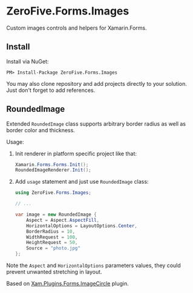 ZeroFive.Forms.Images
=====================

Custom images controls and helpers for Xamarin.Forms.

Install
-------

Install via NuGet:

```
PM> Install-Package ZeroFive.Forms.Images
```

You may also clone repository and add projects directly to your solution. Just don't forget to add references.

RoundedImage
------------

Extended `RoundedImage` class supports arbitrary border radius as well as border color and thickness.

Usage:

1. Init renderer in platform specific project like that:

    ```csharp
    Xamarin.Forms.Forms.Init();
    RoundedImageRenderer.Init();
    ```

2. Add `usage` statement and just use `RoundedImage` class:

    ```csharp
    using ZeroFive.Forms.Images;

    // ...

    var image = new RoundedImage {
        Aspect = Aspect.AspectFill,
        HorizontalOptions = LayoutOptions.Center,
        BorderRadius = 10,
        WidthRequest = 100,
        HeightRequest = 50,
        Source = "photo.jpg"
    };
    ```

Note the `Aspect` and `HorizontalOptions` parameters values, they could prevent unwanted stretching in layout.

Based on [Xam.Plugins.Forms.ImageCircle](https://github.com/jamesmontemagno/Xamarin.Plugins/tree/master/ImageCircle) plugin.
